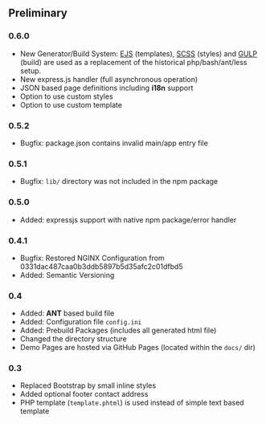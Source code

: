 Preliminary
------------------------------------------------------

### 0.6.0 ###
* New Generator/Build System: [EJS](https://github.com/mde/ejs) (templates), [SCSS](http://sass-lang.com/) (styles) and [GULP](https://gulpjs.com/) (build) are used as a replacement of the historical php/bash/ant/less setup.
* New express.js handler (full asynchronous operation)
* JSON based page definitions including **i18n** support
* Option to use custom styles
* Option to use custom template

### 0.5.2 ###
* Bugfix: package.json contains invalid main/app entry file

### 0.5.1 ###
* Bugfix: `lib/` directory was not included in the npm package

### 0.5.0 ###
* Added: expressjs support with native npm package/error handler

### 0.4.1 ###
* Bugfix: Restored NGINX Configuration from 0331dac487caa0b3ddb5897b5d35afc2c01dfbd5
* Added: Semantic Versioning

### 0.4 ###
* Added: **ANT** based build file
* Added: Configuration file `config.ini`
* Added: Prebuild Packages (includes all generated html file)
* Changed the directory structure
* Demo Pages are hosted via GitHub Pages (located within the `docs/` dir)

### 0.3 ###
* Replaced Bootstrap by small inline styles
* Added optional footer contact address
* PHP template (`template.phtml`) is used instead of simple text based template